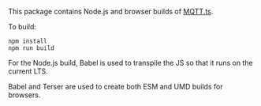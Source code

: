 This package contains Node.js and browser builds of [MQTT.ts](https://github.com/jdiamond/MQTT.ts).

To build:

```
npm install
npm run build
```

For the Node.js build, Babel is used to transpile the JS so that it runs on the current LTS.

Babel and Terser are used to create both ESM and UMD builds for browsers.

